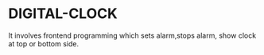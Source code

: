 # DIGITAL-CLOCK

It involves frontend programming which sets alarm,stops alarm, show clock at top or bottom side.
